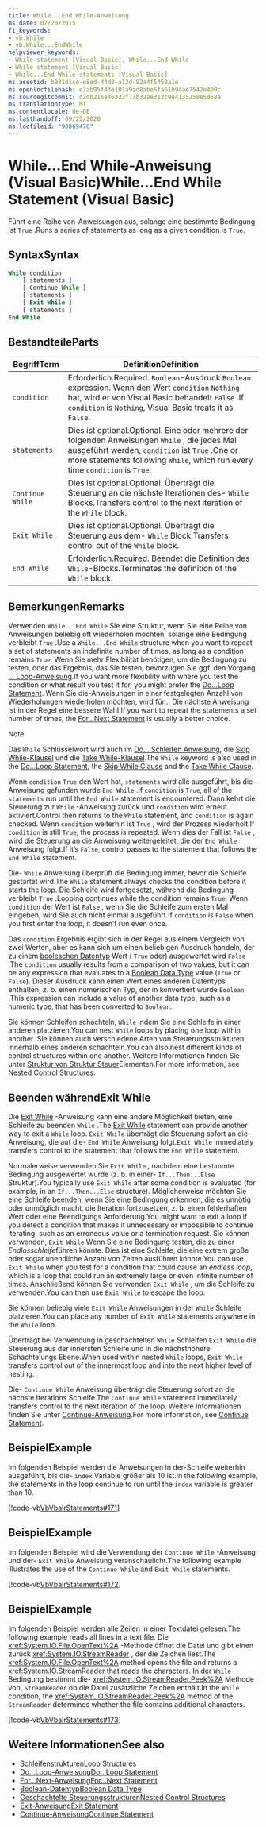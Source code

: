 ```yaml
---
title: While...End While-Anweisung
ms.date: 07/20/2015
f1_keywords:
- vb.While
- vb.While...EndWhile
helpviewer_keywords:
- While statement [Visual Basic], While...End While
- While statement [Visual Basic]
- While...End While statements [Visual Basic]
ms.assetid: b931d1ce-e8ed-44d8-a13d-92a4f5458a1e
ms.openlocfilehash: e3ab95f43e101a9ad8abe6fa61b94ae7542e409c
ms.sourcegitcommit: d2db216e46323f73b32ae312c9e4135258e5d68e
ms.translationtype: MT
ms.contentlocale: de-DE
ms.lasthandoff: 09/22/2020
ms.locfileid: "90869476"
---
```

# <a name="whileend-while-statement-visual-basic"></a><span data-ttu-id="ace74-102">While...End While-Anweisung (Visual Basic)</span><span class="sxs-lookup"><span data-stu-id="ace74-102">While...End While Statement (Visual Basic)</span></span>

<span data-ttu-id="ace74-103">Führt eine Reihe von-Anweisungen aus, solange eine bestimmte Bedingung ist `True` .</span><span class="sxs-lookup"><span data-stu-id="ace74-103">Runs a series of statements as long as a given condition is `True`.</span></span>  
  
## <a name="syntax"></a><span data-ttu-id="ace74-104">Syntax</span><span class="sxs-lookup"><span data-stu-id="ace74-104">Syntax</span></span>  
  
```vb  
While condition  
    [ statements ]  
    [ Continue While ]  
    [ statements ]  
    [ Exit While ]  
    [ statements ]  
End While  
```  
  
## <a name="parts"></a><span data-ttu-id="ace74-105">Bestandteile</span><span class="sxs-lookup"><span data-stu-id="ace74-105">Parts</span></span>  
  
|<span data-ttu-id="ace74-106">Begriff</span><span class="sxs-lookup"><span data-stu-id="ace74-106">Term</span></span>|<span data-ttu-id="ace74-107">Definition</span><span class="sxs-lookup"><span data-stu-id="ace74-107">Definition</span></span>|  
|---|---|  
|`condition`|<span data-ttu-id="ace74-108">Erforderlich.</span><span class="sxs-lookup"><span data-stu-id="ace74-108">Required.</span></span> <span data-ttu-id="ace74-109">`Boolean`-Ausdruck.</span><span class="sxs-lookup"><span data-stu-id="ace74-109">`Boolean` expression.</span></span> <span data-ttu-id="ace74-110">Wenn den Wert `condition` `Nothing` hat, wird er von Visual Basic behandelt `False` .</span><span class="sxs-lookup"><span data-stu-id="ace74-110">If `condition` is `Nothing`, Visual Basic treats it as `False`.</span></span>|  
|`statements`|<span data-ttu-id="ace74-111">Dies ist optional.</span><span class="sxs-lookup"><span data-stu-id="ace74-111">Optional.</span></span> <span data-ttu-id="ace74-112">Eine oder mehrere der folgenden Anweisungen `While` , die jedes Mal ausgeführt werden, `condition` ist `True` .</span><span class="sxs-lookup"><span data-stu-id="ace74-112">One or more statements following `While`, which run every time `condition` is `True`.</span></span>|  
|`Continue While`|<span data-ttu-id="ace74-113">Dies ist optional.</span><span class="sxs-lookup"><span data-stu-id="ace74-113">Optional.</span></span> <span data-ttu-id="ace74-114">Überträgt die Steuerung an die nächste Iterationen des- `While` Blocks.</span><span class="sxs-lookup"><span data-stu-id="ace74-114">Transfers control to the next iteration of the `While` block.</span></span>|  
|`Exit While`|<span data-ttu-id="ace74-115">Dies ist optional.</span><span class="sxs-lookup"><span data-stu-id="ace74-115">Optional.</span></span> <span data-ttu-id="ace74-116">Überträgt die Steuerung aus dem- `While` Block.</span><span class="sxs-lookup"><span data-stu-id="ace74-116">Transfers control out of the `While` block.</span></span>|  
|`End While`|<span data-ttu-id="ace74-117">Erforderlich.</span><span class="sxs-lookup"><span data-stu-id="ace74-117">Required.</span></span> <span data-ttu-id="ace74-118">Beendet die Definition des `While`-Blocks.</span><span class="sxs-lookup"><span data-stu-id="ace74-118">Terminates the definition of the `While` block.</span></span>|  
  
## <a name="remarks"></a><span data-ttu-id="ace74-119">Bemerkungen</span><span class="sxs-lookup"><span data-stu-id="ace74-119">Remarks</span></span>  

 <span data-ttu-id="ace74-120">Verwenden `While...End While` Sie eine Struktur, wenn Sie eine Reihe von Anweisungen beliebig oft wiederholen möchten, solange eine Bedingung verbleibt `True` .</span><span class="sxs-lookup"><span data-stu-id="ace74-120">Use a `While...End While` structure when you want to repeat a set of statements an indefinite number of times, as long as a condition remains `True`.</span></span> <span data-ttu-id="ace74-121">Wenn Sie mehr Flexibilität benötigen, um die Bedingung zu testen, oder das Ergebnis, das Sie testen, bevorzugen Sie ggf. den Vorgang [... Loop-Anweisung](do-loop-statement.md).</span><span class="sxs-lookup"><span data-stu-id="ace74-121">If you want more flexibility with where you test the condition or what result you test it for, you might prefer the [Do...Loop Statement](do-loop-statement.md).</span></span> <span data-ttu-id="ace74-122">Wenn Sie die-Anweisungen in einer festgelegten Anzahl von Wiederholungen wiederholen möchten, wird [für... Die nächste Anweisung](for-next-statement.md) ist in der Regel eine bessere Wahl.</span><span class="sxs-lookup"><span data-stu-id="ace74-122">If you want to repeat the statements a set number of times, the [For...Next Statement](for-next-statement.md) is usually a better choice.</span></span>  
  
> [!NOTE]
> <span data-ttu-id="ace74-123">Das `While` Schlüsselwort wird auch im [Do... Schleifen Anweisung](do-loop-statement.md), die [Skip While-Klausel](../queries/skip-while-clause.md) und die [Take While-Klausel](../queries/take-while-clause.md).</span><span class="sxs-lookup"><span data-stu-id="ace74-123">The `While` keyword is also used in the [Do...Loop Statement](do-loop-statement.md), the [Skip While Clause](../queries/skip-while-clause.md) and the [Take While Clause](../queries/take-while-clause.md).</span></span>  
  
 <span data-ttu-id="ace74-124">Wenn `condition` `True` den Wert hat, `statements` wird alle ausgeführt, bis die-Anweisung gefunden wurde `End While` .</span><span class="sxs-lookup"><span data-stu-id="ace74-124">If `condition` is `True`, all of the `statements` run until the `End While` statement is encountered.</span></span> <span data-ttu-id="ace74-125">Dann kehrt die Steuerung zur `While` -Anweisung zurück und `condition` wird erneut aktiviert.</span><span class="sxs-lookup"><span data-stu-id="ace74-125">Control then returns to the `While` statement, and `condition` is again checked.</span></span> <span data-ttu-id="ace74-126">Wenn `condition` weiterhin ist `True` , wird der Prozess wiederholt.</span><span class="sxs-lookup"><span data-stu-id="ace74-126">If `condition` is still `True`, the process is repeated.</span></span> <span data-ttu-id="ace74-127">Wenn dies der Fall ist `False` , wird die Steuerung an die Anweisung weitergeleitet, die der `End While` Anweisung folgt.</span><span class="sxs-lookup"><span data-stu-id="ace74-127">If it’s `False`, control passes to the statement that follows the `End While` statement.</span></span>  
  
 <span data-ttu-id="ace74-128">Die- `While` Anweisung überprüft die Bedingung immer, bevor die Schleife gestartet wird.</span><span class="sxs-lookup"><span data-stu-id="ace74-128">The `While` statement always checks the condition before it starts the loop.</span></span> <span data-ttu-id="ace74-129">Die Schleife wird fortgesetzt, während die Bedingung verbleibt `True` .</span><span class="sxs-lookup"><span data-stu-id="ace74-129">Looping continues while the condition remains `True`.</span></span> <span data-ttu-id="ace74-130">Wenn `condition` der Wert ist `False` , wenn Sie die Schleife zum ersten Mal eingeben, wird Sie auch nicht einmal ausgeführt.</span><span class="sxs-lookup"><span data-stu-id="ace74-130">If `condition` is `False` when you first enter the loop, it doesn’t run even once.</span></span>  
  
 <span data-ttu-id="ace74-131">Das `condition` Ergebnis ergibt sich in der Regel aus einem Vergleich von zwei Werten, aber es kann sich um einen beliebigen Ausdruck handeln, der zu einem [booleschen Datentyp](../data-types/boolean-data-type.md) Wert ( `True` oder) ausgewertet wird `False` .</span><span class="sxs-lookup"><span data-stu-id="ace74-131">The `condition` usually results from a comparison of two values, but it can be any expression that evaluates to a [Boolean Data Type](../data-types/boolean-data-type.md) value (`True` or `False`).</span></span> <span data-ttu-id="ace74-132">Dieser Ausdruck kann einen Wert eines anderen Datentyps enthalten, z. b. einen numerischen Typ, der in konvertiert wurde `Boolean` .</span><span class="sxs-lookup"><span data-stu-id="ace74-132">This expression can include a value of another data type, such as a numeric type, that has been converted to `Boolean`.</span></span>  
  
 <span data-ttu-id="ace74-133">Sie können Schleifen schachteln, `While` indem Sie eine Schleife in einer anderen platzieren.</span><span class="sxs-lookup"><span data-stu-id="ace74-133">You can nest `While` loops by placing one loop within another.</span></span> <span data-ttu-id="ace74-134">Sie können auch verschiedene Arten von Steuerungsstrukturen innerhalb eines anderen schachteln.</span><span class="sxs-lookup"><span data-stu-id="ace74-134">You can also nest different kinds of control structures within one another.</span></span> <span data-ttu-id="ace74-135">Weitere Informationen finden Sie unter [Struktur von Struktur Steuer](../../programming-guide/language-features/control-flow/nested-control-structures.md)Elementen.</span><span class="sxs-lookup"><span data-stu-id="ace74-135">For more information, see [Nested Control Structures](../../programming-guide/language-features/control-flow/nested-control-structures.md).</span></span>  
  
## <a name="exit-while"></a><span data-ttu-id="ace74-136">Beenden während</span><span class="sxs-lookup"><span data-stu-id="ace74-136">Exit While</span></span>  

 <span data-ttu-id="ace74-137">Die [Exit While](exit-statement.md) -Anweisung kann eine andere Möglichkeit bieten, eine Schleife zu beenden `While` .</span><span class="sxs-lookup"><span data-stu-id="ace74-137">The [Exit While](exit-statement.md) statement can provide another way to exit a `While` loop.</span></span> <span data-ttu-id="ace74-138">`Exit While` überträgt die Steuerung sofort an die-Anweisung, die auf die- `End While` Anweisung folgt.</span><span class="sxs-lookup"><span data-stu-id="ace74-138">`Exit While` immediately transfers control to the statement that follows the `End While` statement.</span></span>  
  
 <span data-ttu-id="ace74-139">Normalerweise verwenden Sie `Exit While` , nachdem eine bestimmte Bedingung ausgewertet wurde (z. b. in einer- `If...Then...Else` Struktur).</span><span class="sxs-lookup"><span data-stu-id="ace74-139">You typically use `Exit While` after some condition is evaluated (for example, in an `If...Then...Else` structure).</span></span> <span data-ttu-id="ace74-140">Möglicherweise möchten Sie eine Schleife beenden, wenn Sie eine Bedingung erkennen, die es unnötig oder unmöglich macht, die Iteration fortzusetzen, z. b. einen fehlerhaften Wert oder eine Beendigungs Anforderung.</span><span class="sxs-lookup"><span data-stu-id="ace74-140">You might want to exit a loop if you detect a condition that makes it unnecessary or impossible to continue iterating, such as an erroneous value or a termination request.</span></span> <span data-ttu-id="ace74-141">Sie können verwenden, `Exit While` Wenn Sie eine Bedingung testen, die zu einer *Endlosschleife*führen könnte. Dies ist eine Schleife, die eine extrem große oder sogar unendliche Anzahl von Zeiten ausführen könnte.</span><span class="sxs-lookup"><span data-stu-id="ace74-141">You can use `Exit While` when you test for a condition that could cause an *endless loop*, which is a loop that could run an extremely large or even infinite number of times.</span></span> <span data-ttu-id="ace74-142">Anschließend können Sie verwenden `Exit While` , um die Schleife zu verwenden.</span><span class="sxs-lookup"><span data-stu-id="ace74-142">You can then use `Exit While` to escape the loop.</span></span>  
  
 <span data-ttu-id="ace74-143">Sie können beliebig viele `Exit While` Anweisungen in der `While` Schleife platzieren.</span><span class="sxs-lookup"><span data-stu-id="ace74-143">You can place any number of `Exit While` statements anywhere in the `While` loop.</span></span>  
  
 <span data-ttu-id="ace74-144">Überträgt bei Verwendung in geschachtelten `While` Schleifen `Exit While` die Steuerung aus der innersten Schleife und in die nächsthöhere Schachtelungs Ebene.</span><span class="sxs-lookup"><span data-stu-id="ace74-144">When used within nested `While` loops, `Exit While` transfers control out of the innermost loop and into the next higher level of nesting.</span></span>  
  
 <span data-ttu-id="ace74-145">Die- `Continue While` Anweisung überträgt die Steuerung sofort an die nächste Iterations Schleife.</span><span class="sxs-lookup"><span data-stu-id="ace74-145">The `Continue While` statement immediately transfers control to the next iteration of the loop.</span></span> <span data-ttu-id="ace74-146">Weitere Informationen finden Sie unter [Continue-Anweisung](continue-statement.md).</span><span class="sxs-lookup"><span data-stu-id="ace74-146">For more information, see [Continue Statement](continue-statement.md).</span></span>  
  
## <a name="example"></a><span data-ttu-id="ace74-147">Beispiel</span><span class="sxs-lookup"><span data-stu-id="ace74-147">Example</span></span>  

 <span data-ttu-id="ace74-148">Im folgenden Beispiel werden die Anweisungen in der-Schleife weiterhin ausgeführt, bis die- `index` Variable größer als 10 ist.</span><span class="sxs-lookup"><span data-stu-id="ace74-148">In the following example, the statements in the loop continue to run until the `index` variable is greater than 10.</span></span>  
  
 [!code-vb[VbVbalrStatements#171](~/samples/snippets/visualbasic/VS_Snippets_VBCSharp/VbVbalrStatements/VB/class14.vb#171)]  
  
## <a name="example"></a><span data-ttu-id="ace74-149">Beispiel</span><span class="sxs-lookup"><span data-stu-id="ace74-149">Example</span></span>  

 <span data-ttu-id="ace74-150">Im folgenden Beispiel wird die Verwendung der `Continue While` -Anweisung und der- `Exit While` Anweisung veranschaulicht.</span><span class="sxs-lookup"><span data-stu-id="ace74-150">The following example illustrates the use of the `Continue While` and `Exit While` statements.</span></span>  
  
 [!code-vb[VbVbalrStatements#172](~/samples/snippets/visualbasic/VS_Snippets_VBCSharp/VbVbalrStatements/VB/class14.vb#172)]  
  
## <a name="example"></a><span data-ttu-id="ace74-151">Beispiel</span><span class="sxs-lookup"><span data-stu-id="ace74-151">Example</span></span>  

 <span data-ttu-id="ace74-152">Im folgenden Beispiel werden alle Zeilen in einer Textdatei gelesen.</span><span class="sxs-lookup"><span data-stu-id="ace74-152">The following example reads all lines in a text file.</span></span> <span data-ttu-id="ace74-153">Die <xref:System.IO.File.OpenText%2A> -Methode öffnet die Datei und gibt einen zurück <xref:System.IO.StreamReader> , der die Zeichen liest.</span><span class="sxs-lookup"><span data-stu-id="ace74-153">The <xref:System.IO.File.OpenText%2A> method opens the file and returns a <xref:System.IO.StreamReader> that reads the characters.</span></span> <span data-ttu-id="ace74-154">In der `While` Bedingung bestimmt die- <xref:System.IO.StreamReader.Peek%2A> Methode von, `StreamReader` ob die Datei zusätzliche Zeichen enthält.</span><span class="sxs-lookup"><span data-stu-id="ace74-154">In the `While` condition, the <xref:System.IO.StreamReader.Peek%2A> method of the `StreamReader` determines whether the file contains additional characters.</span></span>  
  
 [!code-vb[VbVbalrStatements#173](~/samples/snippets/visualbasic/VS_Snippets_VBCSharp/VbVbalrStatements/VB/class14.vb#173)]  
  
## <a name="see-also"></a><span data-ttu-id="ace74-155">Weitere Informationen</span><span class="sxs-lookup"><span data-stu-id="ace74-155">See also</span></span>

- [<span data-ttu-id="ace74-156">Schleifenstrukturen</span><span class="sxs-lookup"><span data-stu-id="ace74-156">Loop Structures</span></span>](../../programming-guide/language-features/control-flow/loop-structures.md)
- [<span data-ttu-id="ace74-157">Do...Loop-Anweisung</span><span class="sxs-lookup"><span data-stu-id="ace74-157">Do...Loop Statement</span></span>](do-loop-statement.md)
- [<span data-ttu-id="ace74-158">For...Next-Anweisung</span><span class="sxs-lookup"><span data-stu-id="ace74-158">For...Next Statement</span></span>](for-next-statement.md)
- [<span data-ttu-id="ace74-159">Boolean-Datentyp</span><span class="sxs-lookup"><span data-stu-id="ace74-159">Boolean Data Type</span></span>](../data-types/boolean-data-type.md)
- [<span data-ttu-id="ace74-160">Geschachtelte Steuerungsstrukturen</span><span class="sxs-lookup"><span data-stu-id="ace74-160">Nested Control Structures</span></span>](../../programming-guide/language-features/control-flow/nested-control-structures.md)
- [<span data-ttu-id="ace74-161">Exit-Anweisung</span><span class="sxs-lookup"><span data-stu-id="ace74-161">Exit Statement</span></span>](exit-statement.md)
- [<span data-ttu-id="ace74-162">Continue-Anweisung</span><span class="sxs-lookup"><span data-stu-id="ace74-162">Continue Statement</span></span>](continue-statement.md)
